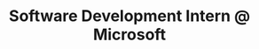 ---
title: Software Development Intern @ Microsoft
type: work
description: Developed a user feedback framework that used existing user telemetry data, built on an existing ASP.NET application. 
from: "2016-05-15"
to: "2016-08-15"
where: Bellevue, WA
employer: Microsoft
position: Software Development Intern
current: false
published: true
---
